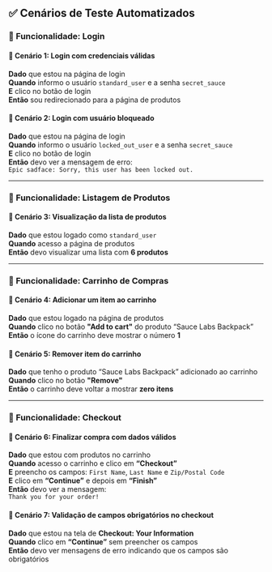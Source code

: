 ## ✅ Cenários de Teste Automatizados

### 🧩 Funcionalidade: Login

#### 🔹 Cenário 1: Login com credenciais válidas
**Dado** que estou na página de login  
**Quando** informo o usuário `standard_user` e a senha `secret_sauce`  
**E** clico no botão de login  
**Então** sou redirecionado para a página de produtos

#### 🔹 Cenário 2: Login com usuário bloqueado
**Dado** que estou na página de login  
**Quando** informo o usuário `locked_out_user` e a senha `secret_sauce`  
**E** clico no botão de login  
**Então** devo ver a mensagem de erro:  
`Epic sadface: Sorry, this user has been locked out.`

---

### 🧩 Funcionalidade: Listagem de Produtos

#### 🔹 Cenário 3: Visualização da lista de produtos
**Dado** que estou logado como `standard_user`  
**Quando** acesso a página de produtos  
**Então** devo visualizar uma lista com **6 produtos**

---

### 🧩 Funcionalidade: Carrinho de Compras

#### 🔹 Cenário 4: Adicionar um item ao carrinho
**Dado** que estou logado na página de produtos  
**Quando** clico no botão **"Add to cart"** do produto “Sauce Labs Backpack”  
**Então** o ícone do carrinho deve mostrar o número **1**

#### 🔹 Cenário 5: Remover item do carrinho
**Dado** que tenho o produto “Sauce Labs Backpack” adicionado ao carrinho  
**Quando** clico no botão **"Remove"**  
**Então** o carrinho deve voltar a mostrar **zero itens**

---

### 🧩 Funcionalidade: Checkout

#### 🔹 Cenário 6: Finalizar compra com dados válidos
**Dado** que estou com produtos no carrinho  
**Quando** acesso o carrinho e clico em **“Checkout”**  
**E** preencho os campos: `First Name`, `Last Name` e `Zip/Postal Code`  
**E** clico em **“Continue”** e depois em **“Finish”**  
**Então** devo ver a mensagem:  
`Thank you for your order!`

#### 🔹 Cenário 7: Validação de campos obrigatórios no checkout
**Dado** que estou na tela de **Checkout: Your Information**  
**Quando** clico em **“Continue”** sem preencher os campos  
**Então** devo ver mensagens de erro indicando que os campos são obrigatórios

